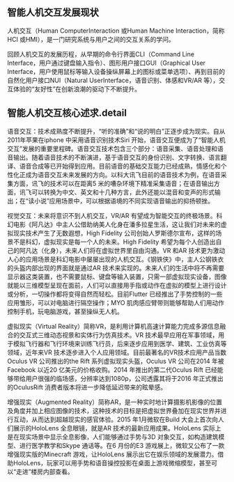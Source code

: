 
## 智能人机交互发展现状
人机交互（Human ComputerInteraction 或Human Machine Interaction，简称HCI 或HMI），是一门研究系统与用户之间的交互关系的学问。

回顾人机交互的发展历程，从早期的命令行界面CLI（Command Line Interface，用户通过键盘输入指令）、图形用户接口GUI（Graphical User Interface，用户使用鼠标等输入设备操纵屏幕上的图标或菜单选项）、再到目前的自然化用户接口NUI（Natural UserInterface，语音识别、体感和VR/AR 等），交互体验的“友好性”在创新浪潮的驱动下不断提升。


## 智能人机交互核心述求.detail
语音交互：技术成熟度不断提升，“听的准确”和“说的明白”正逐步成为现实。自从2011年苹果在iphone 中采用语音识别技术Siri 开始，语音交互便成为了“智能人机交互”发展的重要里程碑。语音交互技术包含三个部分：语音采集、语音处理和语音输出。随着语音技术的不断演进，基于语音交互的身份识别、文字转换、语言翻译、语音合成等已开始得到应用。目前语音的基础交互能力已经成熟，情感化和个性化正成为语音交互未来发展的方向。以科大讯飞目前的语音技术为例，在语音采集方面，讯飞的技术可以在距离5 米的嘈杂环境下精准采集语音；在语音输出方面，讯飞可以转换为中文、英文和十几种方言，此外还能以混音和变声的形式输出；在“读小说”应用场景中，可以根据语境的不同实现语音输出的抑扬顿挫。

视觉交互：未来将意识不到人机交互，VR/AR 有望成为智能交互的终极场景。科幻电影《阿凡达》中主人公借助纳美人化身在潘多拉星生活，这让我们对未来的虚拟现实技术产生了无数遐想，High Fidelity 公司创始人罗斯德尔宣布，这样的场景不是科幻，虚拟现实是每一个人的未来。High Fidelity 希望为每个人创造出自己的阿凡达（化身），未来人们将在虚拟世界里自由沟通。VR 和AR 技术更为激动人心的应用场景是科幻电影中屡屡出现的人机交互。《钢铁侠》中，主人公钢铁衣的头盔内部出现的界面就是通过AR 技术来实现的。未来人们的生活中将不再需要显示器这类装置，也不需要鼠标、键盘等输入装置，只需一部虚拟现实设备，图像就能以三维模型呈现在面前，人们可以直接用手指或动作在虚拟的模型上进行设计或分析，一切操作都将变得自然而轻松。目前Flutter 已经推出了手势控制的一些应用雏形，可以对电脑进行隔空操作；MYO 肌肉感应臂带则能够帮助人们用动作控制手机，玩电脑游戏，甚至操纵无人机。

虚拟现实（Virtual Reality）简称VR，是利用计算机高速计算能力完成多源信息融合的交互式三维动态视景和实体行为仿真技术。VR 技术最早应用在军事领域，用于模拟飞行器和飞行环境来训练飞行员，后来逐步应用到医学、建筑、工业仿真等领域，近年来VR 技术逐步进入个人应用领域。目前最著名的VR技术应用产品当数Oculus VR 公司推出的the Rift 系列虚拟现实头盔，Oculus VR 公司在2014 年被Facebook 以近20 亿美元的价格收购。2014 年推出的第二代Oculus Rift 已经能够带给用户很强的临场感，分辨率达到1080p，公司透露其将于2016 年正式推出的OculusRift 消费者版本将进一步降低延迟带来的眩晕感。
    
增强现实（Augmented Reality）简称AR，是一种实时地计算摄影机影像的位置及角度并加上相应图像的技术，这种技术的目标是把虚拟世界叠加在现实世界并进行互动，从而达到超越现实的感官体验。2015 年1月微软在Build 大会上首次向人们展示的HoloLens 全息眼镜，就是AR 技术的最新应用成果。HoloLens 实际上是在现实场景中显示全息影像，人们能够通过手势与3D 对象交互，如构造建筑模型、进行医学教学和Skype 通话等。在6 月份的E3 游戏展上，微软又公布了一款增强现实版的Minecraft 游戏，让HoloLens 展示出它在娱乐领域的发展潜力。借助HoloLens，玩家可以用手势和语音操控投影在桌面上游戏微缩模型，甚至可以“走进”楼房内部查看。    